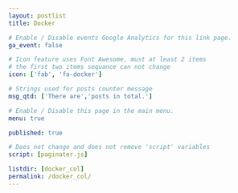 ```yaml
---
layout: postlist
title: Docker

# Enable / Disable events Google Analytics for this link page.
ga_event: false

# Icon feature uses Font Awesome, must at least 2 items
# the first two items sequance can not change
icon: ['fab', 'fa-docker']

# Strings used for posts counter message
msg_qtd: ['There are','posts in total.']

# Enable / Disable this page in the main menu.
menu: true

published: true

# Does not change and does not remove 'script' variables
script: [paginater.js]

listdir: [docker_col]
permalink: /docker_col/
---
```


